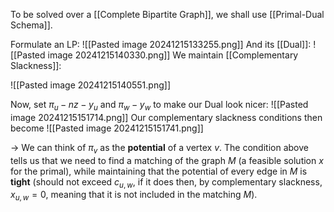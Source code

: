 To be solved over a [[Complete Bipartite Graph]], we shall use [[Primal-Dual Schema]]. 

Formulate an LP: 
![[Pasted image 20241215133255.png]]
And its [[Dual]]: 
![[Pasted image 20241215140330.png]]
We maintain [[Complementary Slackness]]: 

![[Pasted image 20241215140551.png]]

Now, set $\pi_{u} - nz - y_{u}$ and $\pi_{w} - y_{w}$ to make our Dual look nicer: 
![[Pasted image 20241215151714.png]]
Our complementary slackness conditions then become
![[Pasted image 20241215151741.png]]

$\rightarrow$ We can think of $\pi_{v}$ as the **potential** of a vertex $v$. The condition above tells us that we need to find a matching of the graph $M$ (a feasible solution $x$ for the primal), while maintaining that the potential of every edge in $M$ is **tight** (should not exceed $c_{u,w}$, if it does then, by complementary slackness, $x_{u,w} = 0$, meaning that it is not included in the matching $M$).  
